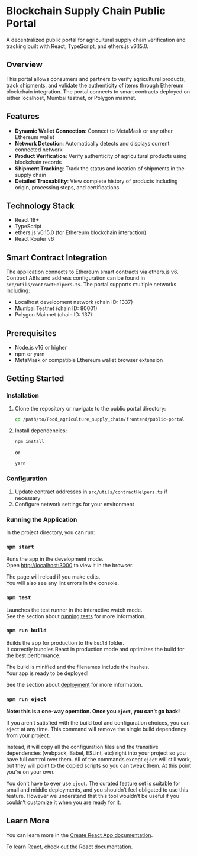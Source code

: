 # Blockchain Supply Chain Public Portal

A decentralized public portal for agricultural supply chain verification and tracking built with React, TypeScript, and ethers.js v6.15.0.

## Overview

This portal allows consumers and partners to verify agricultural products, track shipments, and validate the authenticity of items through Ethereum blockchain integration. The portal connects to smart contracts deployed on either localhost, Mumbai testnet, or Polygon mainnet.

## Features

- **Dynamic Wallet Connection**: Connect to MetaMask or any other Ethereum wallet
- **Network Detection**: Automatically detects and displays current connected network
- **Product Verification**: Verify authenticity of agricultural products using blockchain records
- **Shipment Tracking**: Track the status and location of shipments in the supply chain
- **Detailed Traceability**: View complete history of products including origin, processing steps, and certifications

## Technology Stack

- React 18+
- TypeScript
- ethers.js v6.15.0 (for Ethereum blockchain interaction)
- React Router v6

## Smart Contract Integration

The application connects to Ethereum smart contracts via ethers.js v6. Contract ABIs and address configuration can be found in `src/utils/contractHelpers.ts`. The portal supports multiple networks including:

- Localhost development network (chain ID: 1337)
- Mumbai Testnet (chain ID: 80001)
- Polygon Mainnet (chain ID: 137)

## Prerequisites

- Node.js v16 or higher
- npm or yarn
- MetaMask or compatible Ethereum wallet browser extension

## Getting Started

### Installation

1. Clone the repository or navigate to the public portal directory:
   ```bash
   cd /path/to/Food_agriculture_supply_chain/frontend/public-portal
   ```

2. Install dependencies:
   ```bash
   npm install
   ```
   or
   ```bash
   yarn
   ```

### Configuration

1. Update contract addresses in `src/utils/contractHelpers.ts` if necessary
2. Configure network settings for your environment

### Running the Application

In the project directory, you can run:

### `npm start`

Runs the app in the development mode.\
Open [http://localhost:3000](http://localhost:3000) to view it in the browser.

The page will reload if you make edits.\
You will also see any lint errors in the console.

### `npm test`

Launches the test runner in the interactive watch mode.\
See the section about [running tests](https://facebook.github.io/create-react-app/docs/running-tests) for more information.

### `npm run build`

Builds the app for production to the `build` folder.\
It correctly bundles React in production mode and optimizes the build for the best performance.

The build is minified and the filenames include the hashes.\
Your app is ready to be deployed!

See the section about [deployment](https://facebook.github.io/create-react-app/docs/deployment) for more information.

### `npm run eject`

**Note: this is a one-way operation. Once you `eject`, you can’t go back!**

If you aren’t satisfied with the build tool and configuration choices, you can `eject` at any time. This command will remove the single build dependency from your project.

Instead, it will copy all the configuration files and the transitive dependencies (webpack, Babel, ESLint, etc) right into your project so you have full control over them. All of the commands except `eject` will still work, but they will point to the copied scripts so you can tweak them. At this point you’re on your own.

You don’t have to ever use `eject`. The curated feature set is suitable for small and middle deployments, and you shouldn’t feel obligated to use this feature. However we understand that this tool wouldn’t be useful if you couldn’t customize it when you are ready for it.

## Learn More

You can learn more in the [Create React App documentation](https://facebook.github.io/create-react-app/docs/getting-started).

To learn React, check out the [React documentation](https://reactjs.org/).
